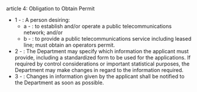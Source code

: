 article 4: Obligation to Obtain Permit

<ul>
			<li>1 - : A person desiring:<ul>
						<li>a - : to establish and&#x2F;or operate a public telecommunications network; and&#x2F;or<ul>
						</ul></li>						<li>b - : to provide a public telecommunications service including leased line; must obtain an operators permit.<ul>
						</ul></li>			</ul></li>			<li>2 - : The Department may specify which information the applicant must provide, including a standardized form to be used for the applications. If required by control considerations or important statistical purposes, the Department may make changes in regard to the information required.<ul>
			</ul></li>			<li>3 - : Changes in information given by the applicant shall be notified to the Department as soon as possible.<ul>
			</ul></li></ul>